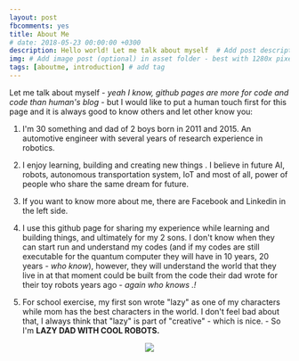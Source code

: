 ```yaml
---
layout: post
fbcomments: yes
title: About Me
# date: 2018-05-23 00:00:00 +0300
description: Hello world! Let me talk about myself  # Add post description (optional)
img: # Add image post (optional) in asset folder - best with 1280x pixels
tags: [aboutme, introduction] # add tag
---
```

Let me talk about myself - *yeah I know, github pages are more for code and code than human's blog* - but I would like to put a human touch first for this page and it is always good to know others and let other know you:

1. I'm 30 something and dad of 2 boys born in 2011 and 2015. An automotive engineer with several years of research experience in robotics. 

2. I enjoy learning, building and creating new things . I believe in future AI, robots, autonomous transportation system, IoT and most of all, power of people who share the same dream for future.

3. If you want to know more about me, there are Facebook and Linkedin in the left side.

4. I use this github page for sharing my experience while learning and building things, and ultimately for my 2 sons. I don't know when they can start run and understand my codes (and if my codes are still executable for the quantum computer they will have in 10 years, 20 years - *who know*), however, they will understand the world that they live in at that moment could be built from the code their dad wrote for their toy robots years ago - *again who knows .!*

5. For school exercise, my first son wrote "lazy" as one of my characters while mom has the best characters in the world. I don't feel bad about that, I always think that "lazy" is part of "creative" - which is nice. - So I'm **LAZY DAD WITH COOL ROBOTS.**

<div style="text-align:center"><img src="https://i.pinimg.com/736x/9f/fa/e1/9ffae10e0f104927837a28fc6a22fafa--daddy-and-son-father-and-son.jpg"/></div>
